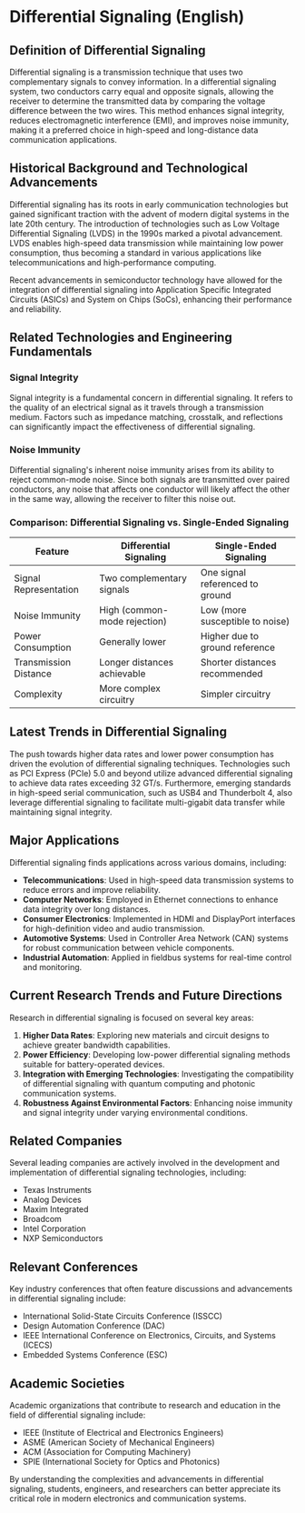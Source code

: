 # Differential Signaling (English)

## Definition of Differential Signaling

Differential signaling is a transmission technique that uses two complementary signals to convey information. In a differential signaling system, two conductors carry equal and opposite signals, allowing the receiver to determine the transmitted data by comparing the voltage difference between the two wires. This method enhances signal integrity, reduces electromagnetic interference (EMI), and improves noise immunity, making it a preferred choice in high-speed and long-distance data communication applications.

## Historical Background and Technological Advancements

Differential signaling has its roots in early communication technologies but gained significant traction with the advent of modern digital systems in the late 20th century. The introduction of technologies such as Low Voltage Differential Signaling (LVDS) in the 1990s marked a pivotal advancement. LVDS enables high-speed data transmission while maintaining low power consumption, thus becoming a standard in various applications like telecommunications and high-performance computing.

Recent advancements in semiconductor technology have allowed for the integration of differential signaling into Application Specific Integrated Circuits (ASICs) and System on Chips (SoCs), enhancing their performance and reliability.

## Related Technologies and Engineering Fundamentals

### Signal Integrity

Signal integrity is a fundamental concern in differential signaling. It refers to the quality of an electrical signal as it travels through a transmission medium. Factors such as impedance matching, crosstalk, and reflections can significantly impact the effectiveness of differential signaling.

### Noise Immunity

Differential signaling's inherent noise immunity arises from its ability to reject common-mode noise. Since both signals are transmitted over paired conductors, any noise that affects one conductor will likely affect the other in the same way, allowing the receiver to filter this noise out.

### Comparison: Differential Signaling vs. Single-Ended Signaling

| Feature                  | Differential Signaling           | Single-Ended Signaling         |
|--------------------------|----------------------------------|---------------------------------|
| Signal Representation     | Two complementary signals        | One signal referenced to ground |
| Noise Immunity            | High (common-mode rejection)     | Low (more susceptible to noise) |
| Power Consumption          | Generally lower                  | Higher due to ground reference   |
| Transmission Distance      | Longer distances achievable       | Shorter distances recommended    |
| Complexity                | More complex circuitry            | Simpler circuitry                |

## Latest Trends in Differential Signaling

The push towards higher data rates and lower power consumption has driven the evolution of differential signaling techniques. Technologies such as PCI Express (PCIe) 5.0 and beyond utilize advanced differential signaling to achieve data rates exceeding 32 GT/s. Furthermore, emerging standards in high-speed serial communication, such as USB4 and Thunderbolt 4, also leverage differential signaling to facilitate multi-gigabit data transfer while maintaining signal integrity.

## Major Applications

Differential signaling finds applications across various domains, including:

- **Telecommunications**: Used in high-speed data transmission systems to reduce errors and improve reliability.
- **Computer Networks**: Employed in Ethernet connections to enhance data integrity over long distances.
- **Consumer Electronics**: Implemented in HDMI and DisplayPort interfaces for high-definition video and audio transmission.
- **Automotive Systems**: Used in Controller Area Network (CAN) systems for robust communication between vehicle components.
- **Industrial Automation**: Applied in fieldbus systems for real-time control and monitoring.

## Current Research Trends and Future Directions

Research in differential signaling is focused on several key areas:

1. **Higher Data Rates**: Exploring new materials and circuit designs to achieve greater bandwidth capabilities.
2. **Power Efficiency**: Developing low-power differential signaling methods suitable for battery-operated devices.
3. **Integration with Emerging Technologies**: Investigating the compatibility of differential signaling with quantum computing and photonic communication systems.
4. **Robustness Against Environmental Factors**: Enhancing noise immunity and signal integrity under varying environmental conditions.

## Related Companies

Several leading companies are actively involved in the development and implementation of differential signaling technologies, including:

- Texas Instruments
- Analog Devices
- Maxim Integrated
- Broadcom
- Intel Corporation
- NXP Semiconductors

## Relevant Conferences

Key industry conferences that often feature discussions and advancements in differential signaling include:

- International Solid-State Circuits Conference (ISSCC)
- Design Automation Conference (DAC)
- IEEE International Conference on Electronics, Circuits, and Systems (ICECS)
- Embedded Systems Conference (ESC)

## Academic Societies

Academic organizations that contribute to research and education in the field of differential signaling include:

- IEEE (Institute of Electrical and Electronics Engineers)
- ASME (American Society of Mechanical Engineers)
- ACM (Association for Computing Machinery)
- SPIE (International Society for Optics and Photonics)

By understanding the complexities and advancements in differential signaling, students, engineers, and researchers can better appreciate its critical role in modern electronics and communication systems.